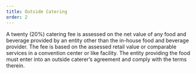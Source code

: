 ```yaml
---
title: Outside Catering
order: 2
---
```


A twenty (20%) catering fee is assessed on the net value of any food and beverage provided by an entity other than the in-house food and beverage provider. The fee is based on the assessed retail value or comparable services in a convention center or like facility. The entity providing the food must enter into an outside caterer’s agreement and comply with the terms therein.
